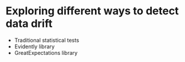 # Exploring different ways to detect data drift

- Traditional statistical tests
- Evidently library
- GreatExpectations library